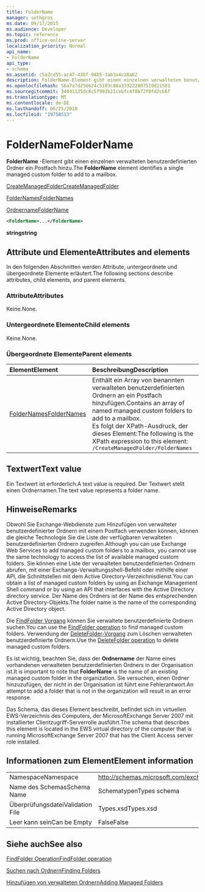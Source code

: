 ```yaml
---
title: FolderName
manager: sethgros
ms.date: 09/17/2015
ms.audience: Developer
ms.topic: reference
ms.prod: office-online-server
localization_priority: Normal
api_name:
- FolderName
api_type:
- schema
ms.assetid: c5a2cd55-ac47-43bf-94b5-3ab3a4c28a62
description: FolderName-Element gibt einen einzelnen verwalteten benutzerdefinierten Ordner ein Postfach hinzu.
ms.openlocfilehash: 56a7a7d256624c5103c88a333222807519d21501
ms.sourcegitcommit: 34041125dc8c5f993b21cebfc4f8b72f0fd2cb6f
ms.translationtype: MT
ms.contentlocale: de-DE
ms.lasthandoff: 06/25/2018
ms.locfileid: "19758513"
---
```

# <a name="foldername"></a><span data-ttu-id="ffab4-103">FolderName</span><span class="sxs-lookup"><span data-stu-id="ffab4-103">FolderName</span></span>

<span data-ttu-id="ffab4-104">**FolderName** -Element gibt einen einzelnen verwalteten benutzerdefinierten Ordner ein Postfach hinzu.</span><span class="sxs-lookup"><span data-stu-id="ffab4-104">The **FolderName** element identifies a single managed custom folder to add to a mailbox.</span></span> 
  
[<span data-ttu-id="ffab4-105">CreateManagedFolder</span><span class="sxs-lookup"><span data-stu-id="ffab4-105">CreateManagedFolder</span></span>](createmanagedfolder.md)
  
[<span data-ttu-id="ffab4-106">FolderNames</span><span class="sxs-lookup"><span data-stu-id="ffab4-106">FolderNames</span></span>](foldernames.md)
  
[<span data-ttu-id="ffab4-107">Ordnername</span><span class="sxs-lookup"><span data-stu-id="ffab4-107">FolderName</span></span>](foldername.md)
  
```xml
<FolderName>...</FolderName>
```

 <span data-ttu-id="ffab4-108">**string**</span><span class="sxs-lookup"><span data-stu-id="ffab4-108">**string**</span></span>
## <a name="attributes-and-elements"></a><span data-ttu-id="ffab4-109">Attribute und Elemente</span><span class="sxs-lookup"><span data-stu-id="ffab4-109">Attributes and elements</span></span>

<span data-ttu-id="ffab4-110">In den folgenden Abschnitten werden Attribute, untergeordnete und übergeordnete Elemente erläutert.</span><span class="sxs-lookup"><span data-stu-id="ffab4-110">The following sections describe attributes, child elements, and parent elements.</span></span>
  
### <a name="attributes"></a><span data-ttu-id="ffab4-111">Attribute</span><span class="sxs-lookup"><span data-stu-id="ffab4-111">Attributes</span></span>

<span data-ttu-id="ffab4-112">Keine.</span><span class="sxs-lookup"><span data-stu-id="ffab4-112">None.</span></span>
  
### <a name="child-elements"></a><span data-ttu-id="ffab4-113">Untergeordnete Elemente</span><span class="sxs-lookup"><span data-stu-id="ffab4-113">Child elements</span></span>

<span data-ttu-id="ffab4-114">Keine.</span><span class="sxs-lookup"><span data-stu-id="ffab4-114">None.</span></span>
  
### <a name="parent-elements"></a><span data-ttu-id="ffab4-115">Übergeordnete Elemente</span><span class="sxs-lookup"><span data-stu-id="ffab4-115">Parent elements</span></span>

|<span data-ttu-id="ffab4-116">**Element**</span><span class="sxs-lookup"><span data-stu-id="ffab4-116">**Element**</span></span>|<span data-ttu-id="ffab4-117">**Beschreibung**</span><span class="sxs-lookup"><span data-stu-id="ffab4-117">**Description**</span></span>|
|:-----|:-----|
|[<span data-ttu-id="ffab4-118">FolderNames</span><span class="sxs-lookup"><span data-stu-id="ffab4-118">FolderNames</span></span>](foldernames.md) <br/> |<span data-ttu-id="ffab4-119">Enthält ein Array von benannten verwalteten benutzerdefinierten Ordnern an ein Postfach hinzufügen.</span><span class="sxs-lookup"><span data-stu-id="ffab4-119">Contains an array of named managed custom folders to add to a mailbox.</span></span>  <br/> <span data-ttu-id="ffab4-120">Es folgt der XPath-Ausdruck, der dieses Element:</span><span class="sxs-lookup"><span data-stu-id="ffab4-120">The following is the XPath expression to this element:</span></span>  <br/>  `/CreateManagedFolder/FolderNames` <br/> |
   
## <a name="text-value"></a><span data-ttu-id="ffab4-121">Textwert</span><span class="sxs-lookup"><span data-stu-id="ffab4-121">Text value</span></span>

<span data-ttu-id="ffab4-122">Ein Textwert ist erforderlich.</span><span class="sxs-lookup"><span data-stu-id="ffab4-122">A text value is required.</span></span> <span data-ttu-id="ffab4-123">Der Textwert stellt einen Ordnernamen.</span><span class="sxs-lookup"><span data-stu-id="ffab4-123">The text value represents a folder name.</span></span>
  
## <a name="remarks"></a><span data-ttu-id="ffab4-124">Hinweise</span><span class="sxs-lookup"><span data-stu-id="ffab4-124">Remarks</span></span>

<span data-ttu-id="ffab4-125">Obwohl Sie Exchange-Webdienste zum Hinzufügen von verwalteter benutzerdefinierter Ordnern mit einem Postfach verwenden können, können die gleiche Technologie Sie die Liste der verfügbaren verwalteten benutzerdefinierten Ordnern zugreifen.</span><span class="sxs-lookup"><span data-stu-id="ffab4-125">Although you can use Exchange Web Services to add managed custom folders to a mailbox, you cannot use the same technology to access the list of available managed custom folders.</span></span> <span data-ttu-id="ffab4-126">Sie können eine Liste der verwalteten benutzerdefinierten Ordnern abrufen, mit einer Exchange-Verwaltungsshell-Befehl oder mithilfe einer API, die Schnittstellen mit dem Active Directory-Verzeichnisdienst.</span><span class="sxs-lookup"><span data-stu-id="ffab4-126">You can obtain a list of managed custom folders by using an Exchange Management Shell command or by using an API that interfaces with the Active Directory directory service.</span></span> <span data-ttu-id="ffab4-127">Der Name des Ordners ist der Name des entsprechenden Active Directory-Objekts.</span><span class="sxs-lookup"><span data-stu-id="ffab4-127">The folder name is the name of the corresponding Active Directory object.</span></span>
  
<span data-ttu-id="ffab4-128">Die [FindFolder Vorgang](findfolder-operation.md) können Sie verwaltete benutzerdefinierte Ordnern suchen.</span><span class="sxs-lookup"><span data-stu-id="ffab4-128">You can use the [FindFolder operation](findfolder-operation.md) to find managed custom folders.</span></span> <span data-ttu-id="ffab4-129">Verwendung der [DeleteFolder-Vorgang](deletefolder-operation.md) zum Löschen verwalteten benutzerdefinierte Ordnern.</span><span class="sxs-lookup"><span data-stu-id="ffab4-129">Use the [DeleteFolder operation](deletefolder-operation.md) to delete managed custom folders.</span></span> 
  
<span data-ttu-id="ffab4-130">Es ist wichtig, beachten Sie, dass der **Ordnername** der Name eines vorhandenen verwalteten benutzerdefinierten Ordners in der Organisation ist.</span><span class="sxs-lookup"><span data-stu-id="ffab4-130">It is important to note that **FolderName** is the name of an existing managed custom folder in the organization.</span></span> <span data-ttu-id="ffab4-131">Sie versuchen, einen Ordner hinzuzufügen, der nicht in der Organisation ist führt eine Fehlerantwort.</span><span class="sxs-lookup"><span data-stu-id="ffab4-131">An attempt to add a folder that is not in the organization will result in an error response.</span></span> 
  
<span data-ttu-id="ffab4-132">Das Schema, das dieses Element beschreibt, befindet sich im virtuellen EWS-Verzeichnis des Computers, der MicrosoftExchange Server 2007 mit installierter Clientzugriff-Serverrolle ausführt.</span><span class="sxs-lookup"><span data-stu-id="ffab4-132">The schema that describes this element is located in the EWS virtual directory of the computer that is running MicrosoftExchange Server 2007 that has the Client Access server role installed.</span></span>
  
## <a name="element-information"></a><span data-ttu-id="ffab4-133">Informationen zum Element</span><span class="sxs-lookup"><span data-stu-id="ffab4-133">Element information</span></span>

|||
|:-----|:-----|
|<span data-ttu-id="ffab4-134">Namespace</span><span class="sxs-lookup"><span data-stu-id="ffab4-134">Namespace</span></span>  <br/> |http://schemas.microsoft.com/exchange/services/2006/types  <br/> |
|<span data-ttu-id="ffab4-135">Name des Schemas</span><span class="sxs-lookup"><span data-stu-id="ffab4-135">Schema Name</span></span>  <br/> |<span data-ttu-id="ffab4-136">Schematypen</span><span class="sxs-lookup"><span data-stu-id="ffab4-136">Types schema</span></span>  <br/> |
|<span data-ttu-id="ffab4-137">Überprüfungsdatei</span><span class="sxs-lookup"><span data-stu-id="ffab4-137">Validation File</span></span>  <br/> |<span data-ttu-id="ffab4-138">Types.xsd</span><span class="sxs-lookup"><span data-stu-id="ffab4-138">Types.xsd</span></span>  <br/> |
|<span data-ttu-id="ffab4-139">Leer kann sein</span><span class="sxs-lookup"><span data-stu-id="ffab4-139">Can be Empty</span></span>  <br/> |<span data-ttu-id="ffab4-140">False</span><span class="sxs-lookup"><span data-stu-id="ffab4-140">False</span></span>  <br/> |
   
## <a name="see-also"></a><span data-ttu-id="ffab4-141">Siehe auch</span><span class="sxs-lookup"><span data-stu-id="ffab4-141">See also</span></span>



[<span data-ttu-id="ffab4-142">FindFolder Operation</span><span class="sxs-lookup"><span data-stu-id="ffab4-142">FindFolder operation</span></span>](findfolder-operation.md)


[<span data-ttu-id="ffab4-143">Suchen nach Ordnern</span><span class="sxs-lookup"><span data-stu-id="ffab4-143">Finding Folders</span></span>](http://msdn.microsoft.com/library/9124d868-017a-43f0-b915-5c0082cacec9%28Office.15%29.aspx)
  
[<span data-ttu-id="ffab4-144">Hinzufügen von verwalteten Ordnern</span><span class="sxs-lookup"><span data-stu-id="ffab4-144">Adding Managed Folders</span></span>](http://msdn.microsoft.com/library/846658c6-7043-40fb-8439-19f97c2a967f%28Office.15%29.aspx)


